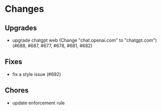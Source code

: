 # Changes

## Upgrades
- upgrade chatgpt web (Change "chat.openai.com" to "chatgpt.com") (#688, #687, #677, #678, #681, #682)

## Fixes
- fix a style issue (#692)

## Chores
- update enforcement rule

